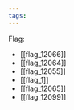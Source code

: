 ```yaml
---
tags:
---
```

Flag:
- [[flag_12066]]
- [[flag_12064]]
- [[flag_12055]]
- [[flag_1]]
- [[flag_12065]]
- [[flag_12099]]
